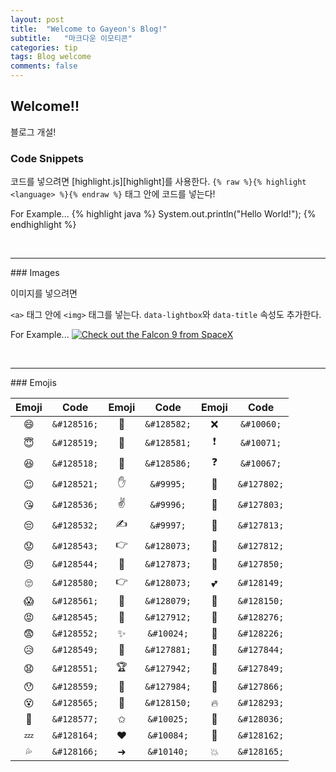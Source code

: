 ```yaml
---
layout: post
title:  "Welcome to Gayeon's Blog!"
subtitle:   "마크다운 이모티콘"
categories: tip
tags: Blog welcome
comments: false
---
```


## Welcome!!

블로그 개설!

### Code Snippets

코드를 넣으려면 [highlight.js][highlight]를 사용한다.
`{% raw %}{% highlight <language> %}{% endraw %}` 태그 안에 코드를 넣는다!

For Example...
{% highlight java %}
System.out.println("Hello World!");
{% endhighlight %}

<br>
<hr>
### Images

이미지를 넣으려면 

<code>&lt;a&gt;</code> 태그 안에 <code>&lt;img&gt;</code> 태그를 넣는다.
<code>data-lightbox</code>와 <code>data-title</code> 속성도 추가한다. 

For Example...
<a href="//bencentra.com/assets/images/falcon9_large.jpg" data-lightbox="falcon9-large" data-title="이미지 예시">
  <img src="//bencentra.com/assets/images/falcon9_small.jpg" title="Check out the Falcon 9 from SpaceX">
</a>

<br>
<hr>
### Emojis

|Emoji|Code|Emoji|Code|Emoji|Code|
|:---:|:---:|:---:|:---:|:---:|:---:|
|&#128516;|`&#128516;`|&#128582;|`&#128582;`|&#10060;|`&#10060;`|
|&#128519;|`&#128519;`|&#128581;|`&#128581;`|&#10071;|`&#10071;`|
|&#128518;|`&#128518;`|&#128586;|`&#128586;`|&#10067;|`&#10067;`|
|&#128521;|`&#128521;`|&#9995;|`&#9995;`|&#127802;|`&#127802;`|
|&#128536;|`&#128536;`|&#9996;|`&#9996;`|&#127803;|`&#127803;`|
|&#128532;|`&#128532;`|&#9997;|`&#9997;`|&#127813;|`&#127813;`|
|&#128543;|`&#128543;`|&#128073;|`&#128073;`|&#127812;|`&#127812;`|
|&#128544;|`&#128544;`|&#127873;|`&#127873;`|&#127850;|`&#127850;`|
|&#128580;|`&#128580;`|&#128073;|`&#128073;`|&#128149;|`&#128149;`|
|&#128561;|`&#128561;`|&#128079;|`&#128079;`|&#128150;|`&#128150;`|
|&#128545;|`&#128545;`|&#127912;|`&#127912;`|&#128276;|`&#128276;`|
|&#128552;|`&#128552;`|&#10024;|`&#10024;`|&#128226;|`&#128226;`|
|&#128549;|`&#128549;`|&#127881;|`&#127881;`|&#127844;|`&#127844;`|
|&#128551;|`&#128551;`|&#127942;|`&#127942;`|&#127849;|`&#127849;`|
|&#128559;|`&#128559;`|&#127984;|`&#127984;`|&#127866;|`&#127866;`|
|&#128565;|`&#128565;`|&#128150;|`&#128150;`|&#128293;|`&#128293;`|
|&#128577;|`&#128577;`|&#10025;|`&#10025;`|&#128036;|`&#128036;`|
|&#128164;|`&#128164;`|&#10084;|`&#10084;`|&#128162;|`&#128162;`|
|&#128166;|`&#128166;`|&#10140;|`&#10140;`|&#128165;|`&#128165;`|

